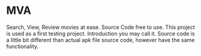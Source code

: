 # MVA
Search, View, Review movies at ease. Source Code free to use.
This project is used as a first testing project. Introduction you may call it.
Source code is a little bit different than actual apk file source code, however have the same functionality.
